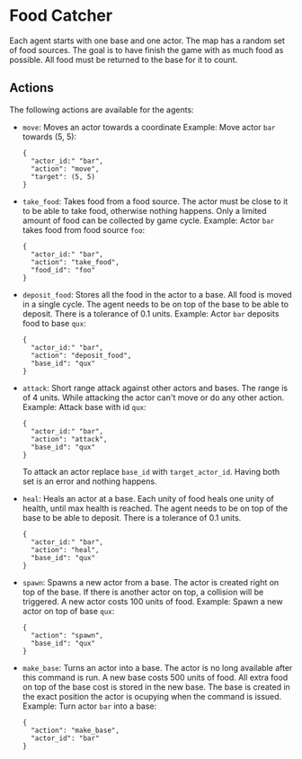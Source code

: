# Food Catcher

Each agent starts with one base and one actor. The map has a random set of food
sources. The goal is to have finish the game with as much food as possible. All
food must be returned to the base for it to count.

## Actions

The following actions are available for the agents:

- `move`: Moves an actor towards a coordinate
  Example: Move actor `bar` towards (5, 5):
  ```
  {
    "actor_id:" "bar",
    "action": "move",
    "target": (5, 5)
  }
  ```

- `take_food`: Takes food from a food source. The actor must be close to it to
  be able to take food, otherwise nothing happens. Only a limited amount of
  food can be collected by game cycle.
  Example: Actor `bar` takes food from food source `foo`:
  ```
  {
    "actor_id:" "bar",
    "action": "take_food",
    "food_id": "foo"
  }
  ```

- `deposit_food`: Stores all the food in the actor to a base. All food is moved
  in a single cycle. The agent needs to be on top of the base to be able to
  deposit. There is a tolerance of 0.1 units.
  Example: Actor `bar` deposits food to base `qux`:
  ```
  {
    "actor_id:" "bar",
    "action": "deposit_food",
    "base_id": "qux"
  }
  ```

- `attack`: Short range attack against other actors and bases. The range is of
  4 units. While attacking the actor can't move or do any other action.
  Example: Attack base with id `qux`:
  ```
  {
    "actor_id:" "bar",
    "action": "attack",
    "base_id": "qux"
  }
  ```
  To attack an actor replace `base_id`  with `target_actor_id`. Having both set
  is an error and nothing happens.

- `heal`: Heals an actor at a base. Each unity of food heals one unity of
  health, until max health is reached. The agent needs to be on top of the base
  to be able to deposit. There is a tolerance of 0.1 units.
  ```
  {
    "actor_id:" "bar",
    "action": "heal",
    "base_id": "qux"
  }
  ```

- `spawn`: Spawns a new actor from a base. The actor is created right on top of
  the base. If there is another actor on top, a collision will be triggered. A
  new actor costs 100 units of food.
  Example: Spawn a new actor on top of base `qux`:
  ```
  {
    "action": "spawn",
    "base_id": "qux"
  }
  ```

- `make_base`: Turns an actor into a base. The actor is no long available after
  this command is run. A new base costs 500 units of food. All extra food on
  top of the base cost is stored in the new base. The base is created in the
  exact position the actor is ocupying when the command is issued.
  Example: Turn actor `bar` into a base:
  ```
  {
    "action": "make_base",
    "actor_id": "bar"
  }
  ```
